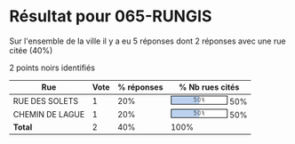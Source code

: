 # Résultat pour 065-RUNGIS

Sur l'ensemble de la ville il y a eu 5 réponses dont 2 réponses avec une rue citée (40%)

2 points noirs identifiés

| Rue | Vote | % réponses | % Nb rues cités|
|-----|------|------------|----------------|
| RUE DES SOLETS | 1 | 20% | <img src="../../img/bar_50.gif" />&nbsp;50%|
| CHEMIN DE LAGUE | 1 | 20% | <img src="../../img/bar_50.gif" />&nbsp;50%|
| **Total** | 2 | 40% | 100%|
